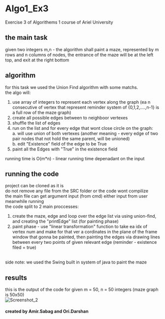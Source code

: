 # Algo1_Ex3
Exercise 3 of Algorithems 1 course of Ariel University

## the main task 
given two integers m,n - the algorithm shall paint a maze, represented by m rows and n columns of nodes, the entrance of the maze will be at the left top, and exit at the right bottom

## algorithm
for this task we used the Union Find algorithm with some matchs.<br>
the algo will:<br>
<o1>  
  1. use array of integers to represent each vertex along the graph (ea n consecutive of vertex that represent reminder system of {0,1,2,....,n-1} is a full row of the maze graph)<br>
  2. create all possible edges between to neighboor vertexes<br>
  3. shuffle the list of edges<br>
  4. run on the list and for every edge that wont close circle on the graph:<br>
    a. will use union of both vertexes (another meaning - every edge of two pair nodes that not hold the same parent, will be unioned)<br>
    b. edit "Existence" field of the edge to be True<br>
  5. paint all the Edges with "True" in the existence field<br>
</o1>
running time is O(m*n) - linear running time depenadant on the input

## running the code
project can be cloned as it is <br>
do not remove any file from the SRC folder or the code wont compilize <br>
the main file can get argument input (from cmd) either input from user meanwhile running <br>
the code split to 2 main proccesses: <br>
  1. create the maze, edge and loop over the edge list via using union-find, and creating the "printEdge" list (for painting phase) <br>
  2. paint phase - use "linear transformation" function to take ea idx of vertex num and make for that ver a cordinates in the plane of the frame window that gonna be painted, then painting the edges via drawing lines between every two points of given relevant edge (reminder - existence filed = true) <br>
<br>
side note: we used the Swing built in system of java to paint the maze 



## results
this is the output of the code for given m = 50, n = 50 integers (maze graph is 50x50) <br>
![Screenshot_2](https://user-images.githubusercontent.com/89981387/143723839-8ef9f7d2-8e54-46cb-a6a4-be42f8ef4888.png)

#### created by Amir.Sabag and Ori.Darshan

